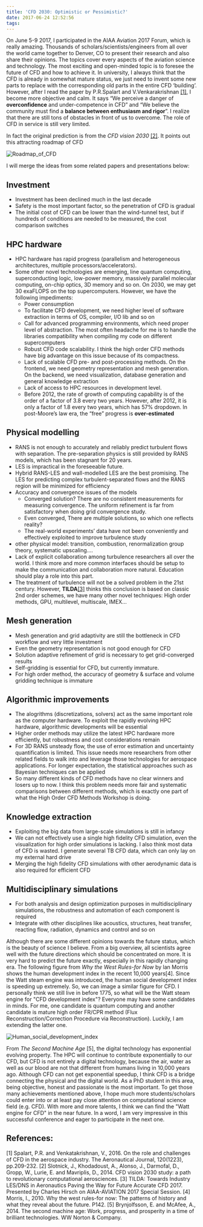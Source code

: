 ```yaml
---
title: 'CFD 2030: Optimistic or Pessimistic?'
date: 2017-06-24 12:52:56
tags:
---
```


On June 5-9 2017, I participated in the AIAA Aviation 2017 Forum, which is really amazing. Thousands of scholars/scientists/engineers from all over the world came together to Denver, CO to present their research and also share their opinions. The topics cover every aspects of the aviation science and technology. The most exciting and open-minded topic is to foresee the future of CFD and how to achieve it. In university, I always think that the CFD is already in somewhat mature status, we just need to invent some new parts to replace with the corresponding old parts in the entire CFD ‘building’. However, after I read the paper by P.R.Spalart and V.Venkarakrishnan [[1]](https://www.cambridge.org/core/journals/aeronautical-journal/article/on-the-role-and-challenges-of-cfd-in-the-aerospace-industry/AB70FEF00301B20648F5B0627893B787), I become more objective and calm. It says “We perceive a danger of **overconfidence** and under-competence in CFD” and “We believe the community must find a **balance between enthusiasm and rigor**”. I realize that there are still tons of obstacles in front of us to overcome. The role of CFD in service is still very limited. 

<!-- more -->
In fact the original prediction is from the *CFD vision 2030* [[2]](https://ntrs.nasa.gov/search.jsp?R=20140003093). It points out this attracting roadmap of CFD

![Roadmap_of_CFD](/images/roadmap.jpg)

I will merge the ideas from some related papers and presentations below:

## Investment 
* Investment has been declined much in the last decade
* Safety is the most important factor, so the penetration of CFD is gradual
* The initial cost of CFD can be lower than the wind-tunnel test, but if hundreds of conditions are needed to be measured, the cost comparison switches

## HPC hardware 
* HPC hardware has rapid progress (parallelism and heterogeneous architectures, multiple processors/accelerators). 
* Some other novel technologies are emerging, line quantum computing, superconducting logic, low-power memory, massively parallel molecular computing, on-chip optics, 3D memory and so on. On 2030, we may get 30 exaFLOPS on the top supercomputers. However, we have the following impediments:
    - Power consumption
    - To facilitate CFD development, we need higher level of software extraction in terms of OS, compiler, I/O lib and so on
    - Call for advanced programming environments, which need proper level of abstraction. The most often headache for me is to handle the libraries compatibility when compiling my code on different supercomputers
    - Robust CFD code scalability. I think the high order CFD methods have big advantage on this issue because of its compactness.
    - Lack of scalable CFD pre- and post-processing methods. On the frontend, we need geometry representation and mesh generation. On the backend, we need visualization, database generation and general knowledge extraction
    - Lack of access to HPC resources in development level.
    - Before 2012, the rate of growth of computing capability is of the order of a factor of 3.8 every two years. However, after 2012, it is only a factor of 1.8 every two years, which has 57% dropdown. In post-Moore’s law era, the “free” progress is **over-estimated**

## Physical modelling
* RANS is not enough to accurately and reliably predict turbulent flows with separation. The pre-separation physics is still provided by RANS models, which has been stagnant for 20 years. 
* LES is impractical in the foreseeable future. 
* Hybrid RANS-LES and wall-modelled LES are the best promising. The LES for predicting complex turbulent-separated flows and the RANS region will be minimized for efficiency
* Accuracy and convergence issues of the models
    - Converged solution? There are no consistent measurements for measuring convergence. The uniform refinement is far from satisfactory when doing grid convergence study.
    - Even converged, There are multiple solutions, so which one reflects reality?
    - The real-world experiments’ data have not been conveniently and effectively exploited to improve turbulence study
* other physical model: transition, combustion, renormalization group theory, systematic upscaling....
* Lack of explicit collaboration among turbulence researchers all over the world. I think more and more common interfaces should be setup to make the communication and collaboration more natural. Education should play a role into this part.
* The treatment of turbulence will not be a solved problem in the 21st century. However, **TILDA**[[3]](https://www.grc.nasa.gov/hiocfd/) thinks this conclusion is based on classic 2nd order schemes, we have many other novel techniques: High order methods, GPU, multilevel, multiscale, IMEX...

## Mesh generation
* Mesh generation and grid adaptivity are still the bottleneck in CFD workflow and very little investment
* Even the geometry representation is not good enough for CFD
* Solution adaptive refinement of grid is necessary to get grid-converged results
* Self-gridding is essential for CFD, but currently immature.
* For high order method, the accuracy of geometry & surface and volume gridding technique is immature

## Algorithmic improvements 
* The alogrithms (discretizations, solvers) act as the same important role as the computer hardware. To exploit the rapidly evolving HPC hardware, algorithmic developments will be essential
* Higher order methods may utilize the latest HPC hardware more efficiently, but robustness and cost considerations remain
* For 3D RANS unsteady flow, the use of error estimation and uncertainty quantification is limited. This issue needs more researchers from other related fields to walk into and leverage those technologies for aerospace applications. For longer expectation, the statistical approaches such as Bayesian techniques can be applied
* So many different kinds of CFD methods have no clear winners and losers up to now. I think this problem needs more fair and systematic comparisons between different methods, which is exactly one part of what the High Order CFD Methods Workshop is doing.

## Knowledge extraction
* Exploiting the big data from large-scale simulations is still in infancy
* We can not effectively use a single high fidelity CFD simulation, even the visualization for high order simulations is lacking. I also think most data of CFD is wasted. I generate several TB CFD data, which can only lay on my external hard drive
* Merging the high fidelity CFD simulations with other aerodynamic data is also required for efficient CFD

## Multidisciplinary simulations 
* For both analysis and design optimization purposes in multidisciplinary simulations, the robustness and automation of each component is required
* Integrate with other disciplines like acoustics, structures, heat transfer, reacting flow, radiation, dynamics and control and so on
 
Although there are some different opinions towards the future status, which is the beauty of science I believe. From a big overview, all scientists agree well with the future directions which should be concentrated on more. It is very hard to predict the future exactly, especially in this rapidly changing era. The following figure from *Why the West Rules-for Now* by lan Morris shows the human development index in the recent 10,000 years[4]. Since the Watt steam engine was introduced, the human social development index is speeding up extremely. So, we can image a similar figure for CFD. I personally think we still live in before 1775, so what will be the Watt steam engine for "CFD development index"? Everyone may have some candidates in minds. For me, one candidate is quantum computing and another candidate is mature high order FR/CPR method (Flux Reconstruction/Correction Procedure via Reconstruction). Luckily, I am extending the latter one.

![Human_social_development_index](/images/humanindex.png)

From *The Second Machine Age* [5], the digital technology has exponential evolving property. The HPC will continue to contribute exponentially to our CFD, but CFD is not entirely a digital technology, because the air, water as well as our blood are not that different from humans living in 10,000 years ago. Although CFD can not get exponential speedup, I think CFD is a bridge connecting the physical and the digital world. As a PhD student in this area, being objective, honest and passionate is the most important. To get those many achievements mentioned above, I hope much more students/scholars could enter into or at least pay close attention on computational science field (e.g. CFD). With more and more talents, I think we can find the "Watt engine for CFD" in the near future. In a word, I am very impressive in this successful conference and eager to participate in the next one.
 
## References:
[1] Spalart, P.R. and Venkatakrishnan, V., 2016. On the role and challenges of CFD in the aerospace industry. The Aeronautical Journal, 120(1223), pp.209-232.
[2] Slotnick, J., Khodadoust, A., Alonso, J., Darmofal, D., Gropp, W., Lurie, E. and Mavriplis, D., 2014. CFD vision 2030 study: a path to revolutionary computational aerosciences.
[3] TILDA: Towards Industry LES/DNS in Aeronautics Paving the Way for Future Accurate CFD 2017. Presented by Charles Hirsch on AIAA-AVIATION 2017 Special Session.
[4] Morris, I., 2010. Why the west rules-for now: The patterns of history and what they reveal about the future. P142.
[5] Brynjolfsson, E. and McAfee, A., 2014. The second machine age: Work, progress, and prosperity in a time of brilliant technologies. WW Norton & Company.
